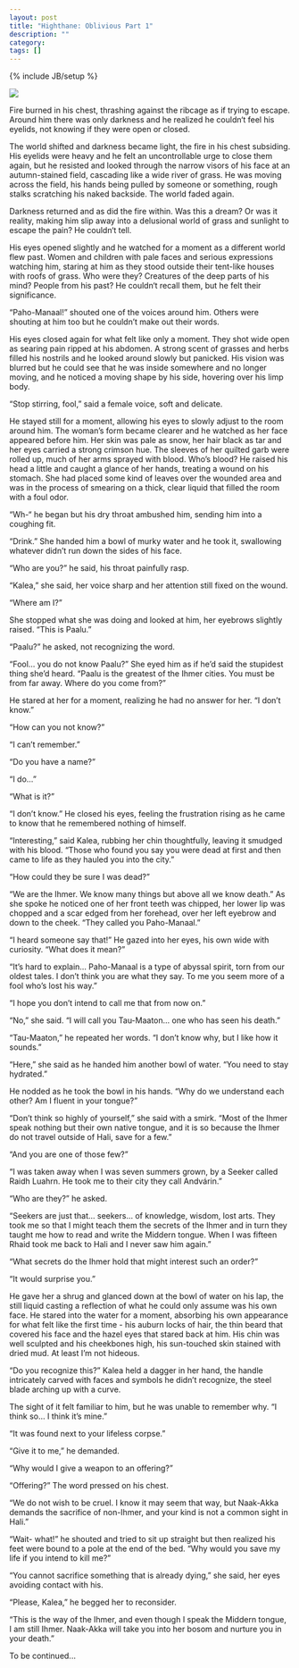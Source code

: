 ```yaml
---
layout: post
title: "Highthane: Oblivious Part 1"
description: ""
category: 
tags: []
---
```

{% include JB/setup %}

<img src="http://i.imgur.com/qeMR4nv.png">

Fire burned in his chest, thrashing against the ribcage as if trying to escape.  Around him there was only darkness and he realized he couldn‘t feel his eyelids, not knowing if they were open or closed.

The world shifted and darkness became light, the fire in his chest subsiding. His eyelids were heavy and he felt an uncontrollable urge to close them again, but he resisted and looked through the narrow visors of his face at an autumn-stained field, cascading like a wide river of grass. He was moving across the field, his hands being pulled by someone or something, rough stalks scratching his naked backside. The world faded again.

Darkness returned and as did the fire within. Was this a dream? Or was it reality, making him slip away into a delusional world of grass and sunlight to escape the pain?  He couldn‘t tell.

His eyes opened slightly and he watched for a moment as a different world flew past. Women and children with pale faces and serious expressions watching him, staring at him as they stood outside their tent-like houses with roofs of grass. Who were they? Creatures of the deep parts of his mind? People from his past? He couldn‘t recall them, but he felt their significance. 

“Paho-Manaal!” shouted one of the voices around him. Others were shouting at him too but he couldn’t make out their words. 

His eyes closed again for what felt like only a moment. They shot wide open as searing pain ripped at his abdomen. A strong scent of grasses and herbs filled his nostrils and he looked around slowly but panicked. His vision was blurred but he could see that he was inside somewhere and no longer moving, and he noticed a moving shape by his side, hovering over his limp body. 

“Stop stirring, fool,” said a female voice, soft and delicate. 

He stayed still for a moment, allowing his eyes to slowly adjust to the room around him. The woman’s form became clearer and he watched as her face appeared before him. Her skin was pale as snow, her hair black as tar and her eyes carried a strong crimson hue. The sleeves of her quilted garb were rolled up, much of her arms sprayed with blood. Who’s blood? He raised his head a little and caught a glance of her hands, treating a wound on his stomach. She had placed some kind of leaves over the wounded area and was in the process of smearing on a thick, clear liquid that filled the room with a foul odor. 

“Wh-“ he began but his dry throat ambushed him, sending him into a coughing fit. 

“Drink.” She handed him a bowl of murky water and he took it, swallowing whatever didn’t run down the sides of his face. 

“Who are you?” he said, his throat painfully rasp. 

“Kalea,” she said, her voice sharp and her attention still fixed on the wound. 

“Where am I?” 

She stopped what she was doing and looked at him, her eyebrows slightly raised. “This is Paalu.” 

“Paalu?” he asked, not recognizing the word. 

“Fool… you do not know Paalu?” She eyed him as if he’d said the stupidest thing she’d heard. “Paalu is the greatest of the Ihmer cities. You must be from far away. Where do you come from?”

He stared at her for a moment, realizing he had no answer for her. “I don’t know.” 

“How can you not know?” 

“I can’t remember.”
 
“Do you have a name?” 

“I do…” 

“What is it?” 

“I don’t know.” He closed his eyes, feeling the frustration rising as he came to know that he remembered nothing of himself.

“Interesting,” said Kalea, rubbing her chin thoughtfully, leaving it smudged with his blood. “Those who found you say you were dead at first and then came to life as they hauled you into the city.” 

“How could they be sure I was dead?” 

“We are the Ihmer. We know many things but above all we know death.” As she spoke he noticed one of her front teeth was chipped, her lower lip was chopped and a scar edged from her forehead, over her left eyebrow and down to the cheek. “They called you Paho-Manaal.” 

“I heard someone say that!” He gazed into her eyes, his own wide with curiosity. “What does it mean?”

“It’s hard to explain… Paho-Manaal is a type of abyssal spirit, torn from our oldest tales. I don’t think you are what they say. To me you seem more of a fool who’s lost his way.” 

“I hope you don’t intend to call me that from now on.” 

“No,” she said. “I will call you Tau-Maaton… one who has seen his death.”

“Tau-Maaton,” he repeated her words. “I don’t know why, but I like how it sounds.” 

“Here,” she said as he handed him another bowl of water. “You need to stay hydrated.”
 
He nodded as he took the bowl in his hands. “Why do we understand each other? Am I fluent in your tongue?”

“Don’t think so highly of yourself,” she said with a smirk. “Most of the Ihmer speak nothing but their own native tongue, and it is so because the Ihmer do not travel outside of Hali, save for a few.” 

“And you are one of those few?” 

“I was taken away when I was seven summers grown, by a Seeker called Raidh Luahrn. He took me to their city they call Andvárin.” 

“Who are they?” he asked. 

“Seekers are just that… seekers… of knowledge, wisdom, lost arts. They took me so that I might teach them the secrets of the Ihmer and in turn they taught me how to read and write the Middern tongue. When I was fifteen Rhaid took me back to Hali and I never saw him again.” 

“What secrets do the Ihmer hold that might interest such an order?” 

“It would surprise you.” 

He gave her a shrug and glanced down at the bowl of water on his lap, the still liquid casting a reflection of what he could only assume was his own face. He stared into the water for a moment, absorbing his own appearance for what felt like the first time - his auburn locks of hair, the thin beard that covered his face and the hazel eyes that stared back at him. His chin was well sculpted and his cheekbones high, his sun-touched skin stained with dried mud. At least I’m not hideous.

“Do you recognize this?” Kalea held a dagger in her hand, the handle intricately carved with faces and symbols he didn’t recognize, the steel blade arching up with a curve. 

The sight of it felt familiar to him, but he was unable to remember why. “I think so… I think it’s mine.” 

“It was found next to your lifeless corpse.” 

“Give it to me,” he demanded. 

“Why would I give a weapon to an offering?” 

“Offering?” The word pressed on his chest. 

“We do not wish to be cruel. I know it may seem that way, but Naak-Akka demands the sacrifice of non-Ihmer, and your kind is not a common sight in Hali.” 

“Wait- what!” he shouted and tried to sit up straight but then realized his feet were bound to a pole at the end of the bed. “Why would you save my life if you intend to kill me?” 

“You cannot sacrifice something that is already dying,” she said, her eyes avoiding contact with his. 

“Please, Kalea,” he begged her to reconsider. 

“This is the way of the Ihmer, and even though I speak the Middern tongue, I am still Ihmer. Naak-Akka will take you into her bosom and nurture you in your death.” 



To be continued...
